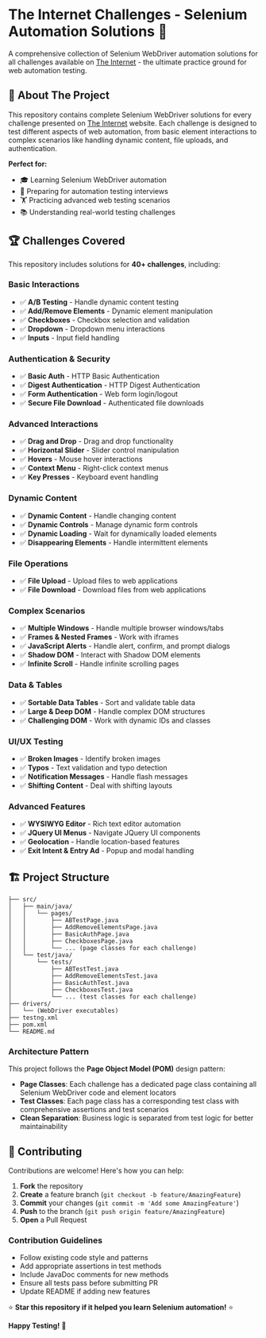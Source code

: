 # The Internet Challenges - Selenium Automation Solutions 🚀

A comprehensive collection of Selenium WebDriver automation solutions for all challenges available on [The Internet](https://the-internet.herokuapp.com/) - the ultimate practice ground for web automation testing.

## 🎯 About The Project

This repository contains complete Selenium WebDriver solutions for every challenge presented on [The Internet](https://the-internet.herokuapp.com/) website. Each challenge is designed to test different aspects of web automation, from basic element interactions to complex scenarios like handling dynamic content, file uploads, and authentication.

**Perfect for:**
- 🎓 Learning Selenium WebDriver automation
- 💼 Preparing for automation testing interviews
- 🏋️ Practicing advanced web testing scenarios
- 📚 Understanding real-world testing challenges

## 🏆 Challenges Covered

This repository includes solutions for **40+ challenges**, including:

### Basic Interactions
- ✅ **A/B Testing** - Handle dynamic content testing
- ✅ **Add/Remove Elements** - Dynamic element manipulation
- ✅ **Checkboxes** - Checkbox selection and validation
- ✅ **Dropdown** - Dropdown menu interactions
- ✅ **Inputs** - Input field handling

### Authentication & Security
- ✅ **Basic Auth** - HTTP Basic Authentication
- ✅ **Digest Authentication** - HTTP Digest Authentication
- ✅ **Form Authentication** - Web form login/logout
- ✅ **Secure File Download** - Authenticated file downloads

### Advanced Interactions
- ✅ **Drag and Drop** - Drag and drop functionality
- ✅ **Horizontal Slider** - Slider control manipulation
- ✅ **Hovers** - Mouse hover interactions
- ✅ **Context Menu** - Right-click context menus
- ✅ **Key Presses** - Keyboard event handling

### Dynamic Content
- ✅ **Dynamic Content** - Handle changing content
- ✅ **Dynamic Controls** - Manage dynamic form controls
- ✅ **Dynamic Loading** - Wait for dynamically loaded elements
- ✅ **Disappearing Elements** - Handle intermittent elements

### File Operations
- ✅ **File Upload** - Upload files to web applications
- ✅ **File Download** - Download files from web applications

### Complex Scenarios
- ✅ **Multiple Windows** - Handle multiple browser windows/tabs
- ✅ **Frames & Nested Frames** - Work with iframes
- ✅ **JavaScript Alerts** - Handle alert, confirm, and prompt dialogs
- ✅ **Shadow DOM** - Interact with Shadow DOM elements
- ✅ **Infinite Scroll** - Handle infinite scrolling pages

### Data & Tables
- ✅ **Sortable Data Tables** - Sort and validate table data
- ✅ **Large & Deep DOM** - Handle complex DOM structures
- ✅ **Challenging DOM** - Work with dynamic IDs and classes

### UI/UX Testing
- ✅ **Broken Images** - Identify broken images
- ✅ **Typos** - Text validation and typo detection
- ✅ **Notification Messages** - Handle flash messages
- ✅ **Shifting Content** - Deal with shifting layouts

### Advanced Features
- ✅ **WYSIWYG Editor** - Rich text editor automation
- ✅ **JQuery UI Menus** - Navigate JQuery UI components
- ✅ **Geolocation** - Handle location-based features
- ✅ **Exit Intent & Entry Ad** - Popup and modal handling

## 🏗️ Project Structure

```
├── src/
│   ├── main/java/
│   │   └── pages/
│   │       ├── ABTestPage.java
│   │       ├── AddRemoveElementsPage.java
│   │       ├── BasicAuthPage.java
│   │       ├── CheckboxesPage.java
│   │       └── ... (page classes for each challenge)
│   └── test/java/
│       └── tests/
│           ├── ABTestTest.java
│           ├── AddRemoveElementsTest.java
│           ├── BasicAuthTest.java
│           ├── CheckboxesTest.java
│           └── ... (test classes for each challenge)
├── drivers/
│   └── (WebDriver executables)
├── testng.xml
├── pom.xml
└── README.md
```

### Architecture Pattern

This project follows the **Page Object Model (POM)** design pattern:

- **Page Classes**: Each challenge has a dedicated page class containing all Selenium WebDriver code and element locators
- **Test Classes**: Each page class has a corresponding test class with comprehensive assertions and test scenarios
- **Clean Separation**: Business logic is separated from test logic for better maintainability


## 🤝 Contributing

Contributions are welcome! Here's how you can help:

1. **Fork** the repository
2. **Create** a feature branch (`git checkout -b feature/AmazingFeature`)
3. **Commit** your changes (`git commit -m 'Add some AmazingFeature'`)
4. **Push** to the branch (`git push origin feature/AmazingFeature`)
5. **Open** a Pull Request

### Contribution Guidelines
- Follow existing code style and patterns
- Add appropriate assertions in test methods
- Include JavaDoc comments for new methods
- Ensure all tests pass before submitting PR
- Update README if adding new features

⭐ **Star this repository if it helped you learn Selenium automation!** ⭐

**Happy Testing!** 🚀
